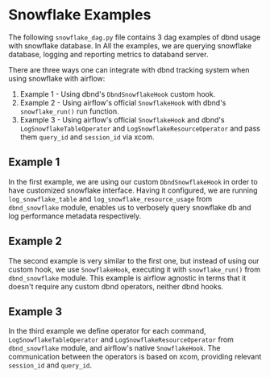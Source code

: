 # Snowflake Examples

The following `snowflake_dag.py` file contains 3 dag examples of dbnd usage with snowflake database.
In All the examples, we are querying snowflake database, logging  and reporting metrics to databand server.

There are three ways one can integrate with dbnd tracking system when using snowflake with airflow:
1. Example 1 - Using dbnd's `DbndSnowflakeHook` custom hook.
2. Example 2 - Using airflow's official `SnowflakeHook` with dbnd's `snowflake_run()` run function.
3. Example 3 - Using airflow's official `SnowflakeHook` and dbnd's `LogSnowflakeTableOperator` and `LogSnowflakeResourceOperator` and pass them `query_id` and `session_id` via xcom.


## Example 1
In the first example, we are using our custom `DbndSnowflakeHook` in order to have customized snowflake interface.
Having it configured, we are running `log_snowflake_table` and `log_snowflake_resource_usage` from `dbnd_snowflake` module,
enables us to verbosely query snowflake db and log performance metadata respectively.


## Example 2
The second example is very similar to the first one, but instead of using our custom hook, we use `SnowflakeHook`, executing it with `snowflake_run()` from `dbnd_snowflake` module.
This example is airflow agnostic in terms that it doesn't require any custom dbnd operators, neither dbnd hooks.

## Example 3
In the third example we define operator for each command, `LogSnowflakeTableOperator` and `LogSnowflakeResourceOperator` from `dbnd_snowflake` module, and airflow's native `SnowflakeHook`.
The communication between the operators is based on xcom, providing relevant `session_id` and `query_id`.


